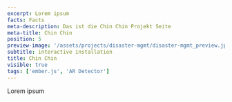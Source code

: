 ```yaml
---
excerpt: Lorem ipsum
facts: Facts
meta-description: Das ist die Chin Chin Projekt Seite
meta-title: Chin Chin
position: 5
preview-image: '/assets/projects/disaster-mgmt/disaster-mgmt_preview.jpg'
subtitle: interactive installation
title: Chin Chin
visible: true
tags: ['ember.js', 'AR Detector']
---
```


Lorem ipsum

